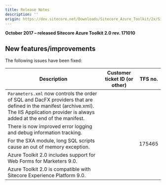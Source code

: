 ```yaml
---
title: Release Notes
description: ''
origin: https://dev.sitecore.net/Downloads/Sitecore_Azure_Toolkit/2x/Sitecore_Azure_Toolkit_200/Release_Notes
---
```


**October 2017 – released Sitecore Azure Toolkit 2.0 rev. 171010**

## New features/improvements

The following issues have been fixed:

 | Description | Customer ticket ID (or other) | TFS no. |
 | --- | --- | --- |
 | `Parameters.xml` now controls the order of SQL and DacFX providers that are defined in the manifest (archive.xml). The IIS Application provider is always added at the end of the manifest. ​ |  |  |
 | ​There is now improved error logging and debug information tracking. |  |  |
 | For the SXA module, long SQL scripts cause an out of memory exception. |  | 175465 |
 | ​Azure Toolkit 2.0 includes support for Web Forms for Marketers 9.0. |  |  |
 | ​Azure Toolkit 2.0 is compatible with Sitecore Experience Platform 9.0. |  |  |